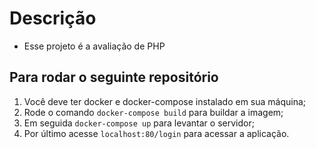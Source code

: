 # Descrição

- Esse projeto é a avaliação de PHP

## Para rodar o seguinte repositório

 1. Você deve ter docker e docker-compose instalado em sua máquina;
 2. Rode o comando ```docker-compose build``` para buildar a imagem;
 3. Em seguida ```docker-compose up``` para levantar o servidor;
 4. Por último acesse ```localhost:80/login``` para acessar a aplicação.
